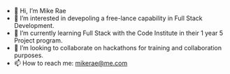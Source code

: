 - 👋 Hi, I’m Mike Rae
- 👀 I’m interested in devepoling a free-lance capability in Full Stack Development.
- 🌱 I’m currently learning Full Stack with the Code Institute in their 1 year 5 Project program.
- 💞️ I’m looking to collaborate on hackathons for training and collaboration purposes.
- 📫 How to reach me: mikerae@me.com

<!---
mikerae/mikerae is a ✨ special ✨ repository because its `README.md` (this file) appears on your GitHub profile.
You can click the Preview link to take a look at your changes.
--->
